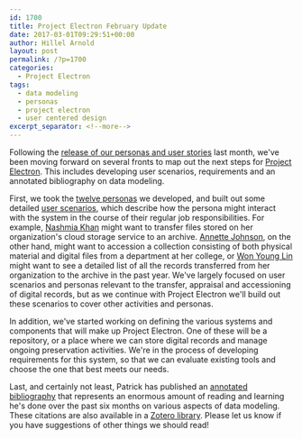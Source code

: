 ```yaml
---
id: 1700
title: Project Electron February Update
date: 2017-03-01T09:29:51+00:00
author: Hillel Arnold
layout: post
permalink: /?p=1700
categories:
  - Project Electron
tags:
  - data modeling
  - personas
  - project electron
  - user centered design
excerpt_separator: <!--more-->
---
```

Following the [release of our personas and user stories](http://blog.rockarch.org/?p=1668) last month, we've been moving forward on several fronts to map out the next steps for [Project Electron](http://projectelectron.rockarch.org/). This includes developing user scenarios, requirements and an annotated bibliography on data modeling.<!--more-->

First, we took the [twelve personas](https://github.com/RockefellerArchiveCenter/project_electron/tree/master/personas) we developed, and built out some detailed [user scenarios](https://www.usability.gov/how-to-and-tools/methods/scenarios.html), which describe how the persona might interact with the system in the course of their regular job responsibilities. For example, [Nashmia Khan](https://github.com/RockefellerArchiveCenter/project_electron/blob/master/personas/records-and-information%20manager.md) might want to transfer files stored on her organization's cloud storage service to an archive. [Annette Johnson](https://github.com/RockefellerArchiveCenter/project_electron/blob/master/personas/appraisal-and-acquisitions-archivist.md), on the other hand, might want to accession a collection consisting of both physical material and digital files from a department at her college, or [Won Young Lin](https://github.com/RockefellerArchiveCenter/project_electron/blob/master/personas/communications-manager.md) might want to see a detailed list of all the records transferred from her organization to the archive in the past year. We've largely focused on user scenarios and personas relevant to the transfer, appraisal and accessioning of digital records, but as we continue with Project Electron we'll build out these scenarios to cover other activities and personas.

In addition, we've started working on defining the various systems and components that will make up Project Electron. One of these will be a repository, or a place where we can store digital records and manage ongoing preservation activities. We're in the process of developing requirements for this system, so that we can evaluate existing tools and choose the one that best meets our needs.

Last, and certainly not least, Patrick has published an [annotated bibliography](https://github.com/RockefellerArchiveCenter/project_electron/blob/master/docs/data_model_bibliography.md) that represents an enormous amount of reading and learning he's done over the past six months on various aspects of data modeling. These citations are also available in a [Zotero library](https://www.zotero.org/groups/d-team_readings/items/collectionKey/C487VG6E). Please let us know if you have suggestions of other things we should read!
